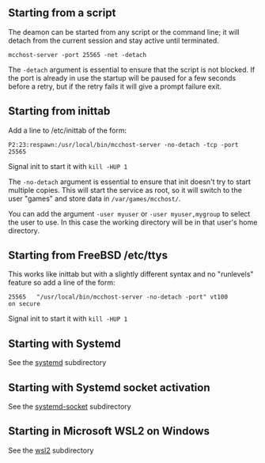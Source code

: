 Starting from a script
---

The deamon can be started from any script or the command line; it will detach from the current session and stay active until terminated.

`mcchost-server -port 25565 -net -detach`

The `-detach` argument is essential to ensure that the script is not blocked. If the port is already in use the startup will be paused for a few seconds before a retry, but if the retry fails it will give a prompt failure exit.


Starting from inittab
---

Add a line to /etc/inittab of the form:

`P2:23:respawn:/usr/local/bin/mcchost-server -no-detach -tcp -port 25565`

Signal init to start it with `kill -HUP 1`

The `-no-detach` argument is essential to ensure that init doesn't try to start multiple copies. This will start the service as root, so it will switch to the user "games" and store data in `/var/games/mcchost/`.

You can add the argument `-user myuser` or `-user myuser,mygroup` to select the user to use. In this case the working directory will be in that user's home directory.

Starting from FreeBSD /etc/ttys
---

This works like inittab but with a slightly different syntax and no
"runlevels" feature so add a line of the form:

`25565   "/usr/local/bin/mcchost-server -no-detach -port" vt100       on secure`

Signal init to start it with `kill -HUP 1`

Starting with Systemd
---

See the [systemd](systemd) subdirectory

Starting with Systemd socket activation
---

See the [systemd-socket](systemd-socket) subdirectory

Starting in Microsoft WSL2 on Windows
---

See the [wsl2](wsl2) subdirectory
